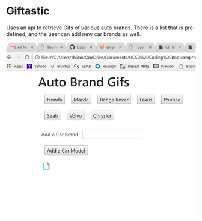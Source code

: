 # Giftastic

Uses an api to retrieve Gifs of various auto brands.  There is a list that is pre-defined, and the user can add new car brands as well.

<img src="assets/images/ScreenCapture.JPG">